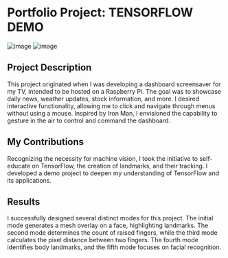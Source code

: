 # Portfolio Project: TENSORFLOW DEMO
![image](https://github.com/JustinChuangGit/computerVisionPractice/assets/80928888/d40f9f65-793d-485f-9b93-2da7358c5cba)
![image](https://github.com/JustinChuangGit/computerVisionPractice/assets/80928888/76e9e73b-d4c0-4ebe-a88f-56c4969c529a)

    

## Project Description 
This project originated when I was developing a dashboard screensaver for my TV, intended to be hosted on a Raspberry Pi. The goal was to showcase daily news, weather updates, stock information, and more. I desired interactive functionality, allowing me to click and navigate through menus without using a mouse. Inspired by Iron Man, I envisioned the capability to gesture in the air to control and command the dashboard.

## My Contributions
Recognizing the necessity for machine vision, I took the initiative to self-educate on TensorFlow, the creation of landmarks, and their tracking. I developed a demo project to deepen my understanding of TensorFlow and its applications.

## Results 
I successfully designed several distinct modes for this project. The initial mode generates a mesh overlay on a face, highlighting landmarks. The second mode determines the count of raised fingers, while the third mode calculates the pixel distance between two fingers. The fourth mode identifies body landmarks, and the fifth mode focuses on facial recognition.
